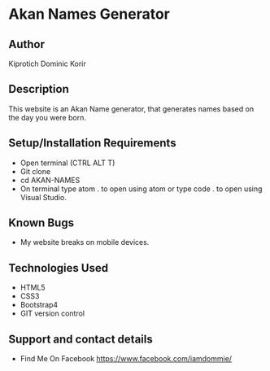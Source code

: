 # Akan Names Generator

## Author

Kiprotich Dominic Korir

## Description

This website is an Akan Name generator, that generates names based on the day you were born.

## Setup/Installation Requirements

- Open terminal (CTRL ALT T)
- Git clone
- cd AKAN-NAMES
- On terminal type atom . to open using atom or type code . to open using Visual Studio.

## Known Bugs

- My website breaks on mobile devices.

## Technologies Used

- HTML5
- CSS3
- Bootstrap4
- GIT version control

## Support and contact details
- Find Me On Facebook https://www.facebook.com/iamdommie/
